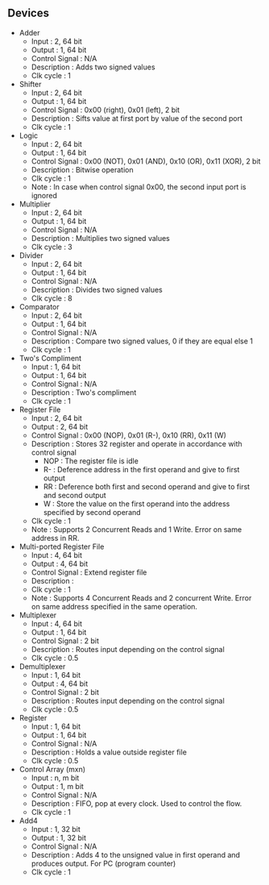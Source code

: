 ## Devices 
 - Adder
   - Input  : 2, 64 bit
   - Output : 1, 64 bit
   - Control Signal : N/A
   - Description : Adds two signed values
   - Clk cycle : 1
 - Shifter
   - Input  : 2, 64 bit
   - Output : 1, 64 bit
   - Control Signal : 0x00 (right), 0x01 (left), 2 bit
   - Description : Sifts value at first port by value of the second port
   - Clk cycle : 1
 - Logic
   - Input  : 2, 64 bit
   - Output : 1, 64 bit
   - Control Signal : 0x00 (NOT), 0x01 (AND), 0x10 (OR), 0x11 (XOR), 2 bit
   - Description : Bitwise operation
   - Clk cycle : 1
   - Note : In case when control signal 0x00, the second input port is ignored
 - Multiplier
   - Input  : 2, 64 bit
   - Output : 1, 64 bit
   - Control Signal : N/A
   - Description : Multiplies two signed values
   - Clk cycle : 3
 - Divider
   - Input  : 2, 64 bit
   - Output : 1, 64 bit
   - Control Signal : N/A
   - Description : Divides two signed values
   - Clk cycle : 8
 - Comparator
   - Input  : 2, 64 bit
   - Output : 1, 64 bit
   - Control Signal : N/A
   - Description : Compare two signed values, 0 if they are equal else 1
   - Clk cycle : 1
 - Two's Compliment
   - Input  : 1, 64 bit
   - Output : 1, 64 bit
   - Control Signal : N/A
   - Description : Two's compliment
   - Clk cycle : 1
 - Register File
   - Input  : 2, 64 bit
   - Output : 2, 64 bit
   - Control Signal : 0x00 (NOP), 0x01 (R-), 0x10 (RR), 0x11 (W)
   - Description : Stores 32 register and operate in accordance with control signal
     - NOP : The register file is idle
     - R- : Deference address in the first operand and give to first output
     - RR : Deference both first and second operand and give to first and second output
     - W : Store the value on the first operand into the address specified by second operand 
   - Clk cycle : 1
   - Note : Supports 2 Concurrent Reads and 1 Write. Error on same address in RR. 
 - Multi-ported Register File
   - Input  : 4, 64 bit
   - Output : 4, 64 bit
   - Control Signal : Extend register file
   - Description : 
   - Clk cycle : 1
   - Note : Supports 4 Concurrent Reads and 2 concurrent Write. Error on same address specified in the same operation. 
 - Multiplexer
   - Input  : 4, 64 bit
   - Output : 1, 64 bit
   - Control Signal : 2 bit
   - Description : Routes input depending on the control signal
   - Clk cycle : 0.5
 - Demultiplexer
   - Input  : 1, 64 bit
   - Output : 4, 64 bit
   - Control Signal : 2 bit
   - Description : Routes input depending on the control signal
   - Clk cycle : 0.5
 - Register
   - Input  : 1, 64 bit
   - Output : 1, 64 bit
   - Control Signal : N/A
   - Description : Holds a value outside register file
   - Clk cycle : 0.5
 - Control Array (mxn)
   - Input  : n, m bit
   - Output : 1, m bit
   - Control Signal : N/A
   - Description : FIFO, pop at every clock. Used to control the flow.
   - Clk cycle : 1
 - Add4
   - Input  : 1, 32 bit
   - Output : 1, 32 bit
   - Control Signal : N/A
   - Description : Adds 4 to the unsigned value in first operand and produces output. For PC (program counter)
   - Clk cycle : 1

